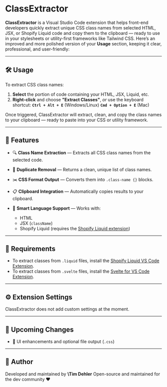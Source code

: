 # ClassExtractor

**ClassExtractor** is a Visual Studio Code extension that helps front-end developers quickly extract unique CSS class names from selected HTML, JSX, or Shopify Liquid code and copy them to the clipboard — ready to use in your stylesheets or utility-first frameworks like Tailwind CSS.
Here’s an improved and more polished version of your **Usage** section, keeping it clear, professional, and user-friendly:

---

## 🛠️ Usage

To extract CSS class names:

1. **Select** the portion of code containing your HTML, JSX, Liquid, etc.
2. **Right-click** and choose **"Extract Classes"**,
   _or_ use the keyboard shortcut:
   **`Ctrl + Alt + E`** (Windows/Linux)
   **`Cmd + Option + E`** (Mac)

Once triggered, ClassExtractor will extract, clean, and copy the class names to your clipboard — ready to paste into your CSS or utility framework.

---

## 🚀 Features

- 🔍 **Class Name Extraction** — Extracts all CSS class names from the selected code.
- 🧼 **Duplicate Removal** — Returns a clean, unique list of class names.
- ✂️ **CSS Format Output** — Converts them into `.class-name {}` blocks.
- 📋 **Clipboard Integration** — Automatically copies results to your clipboard.
- 🧠 **Smart Language Support** — Works with:

  - HTML
  - JSX (`className`)
  - Shopify Liquid (requires the [Shopify Liquid extension](https://marketplace.visualstudio.com/items?itemName=Shopify.theme-check-vscode))

---

## 🧩 Requirements

- To extract classes from `.liquid` files, install the [Shopify Liquid VS Code Extension](https://marketplace.visualstudio.com/items?itemName=Shopify.theme-check-vscode).
- To extract classes from `.svelte` files, install the [Svelte for VS Code Extension](https://marketplace.visualstudio.com/items?itemName=svelte.svelte-vscode).

---

## ⚙️ Extension Settings

ClassExtractor does not add custom settings at the moment.

---

## 🔮 Upcoming Changes

- 🎨 UI enhancements and optional file output (`.css`)

---

## 👤 Author

Developed and maintained by **\Tim Dehler**
Open-source and maintained for the dev community ❤️
